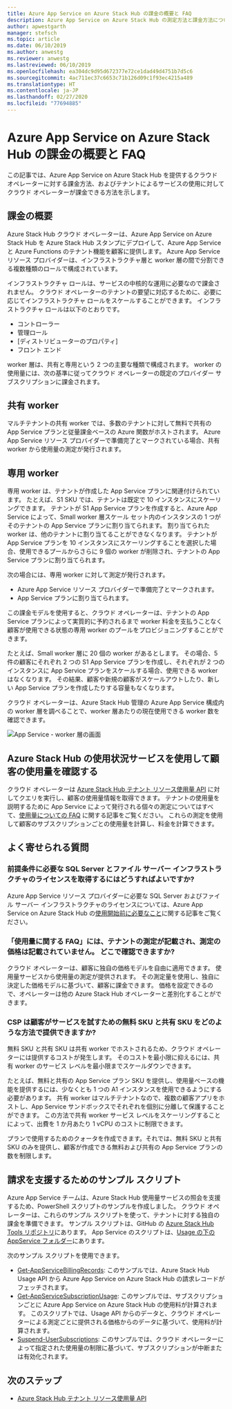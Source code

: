 ```yaml
---
title: Azure App Service on Azure Stack Hub の課金の概要と FAQ
description: Azure App Service on Azure Stack Hub の測定方法と課金方法について説明します。
author: apwestgarth
manager: stefsch
ms.topic: article
ms.date: 06/10/2019
ms.author: anwestg
ms.reviewer: anwestg
ms.lastreviewed: 06/10/2019
ms.openlocfilehash: ea304dc9d95d672377e72ce1dad49d4751b7d5c6
ms.sourcegitcommit: 4ac711ec37c6653c71b126d09c1f93ec4215a489
ms.translationtype: HT
ms.contentlocale: ja-JP
ms.lasthandoff: 02/27/2020
ms.locfileid: "77694885"
---
```

# <a name="azure-app-service-on-azure-stack-hub-billing-overview-and-faq"></a>Azure App Service on Azure Stack Hub の課金の概要と FAQ

この記事では、Azure App Service on Azure Stack Hub を提供するクラウド オペレーターに対する課金方法、およびテナントによるサービスの使用に対してクラウド オペレーターが課金できる方法を示します。

## <a name="billing-overview"></a>課金の概要

Azure Stack Hub クラウド オペレーターは、Azure App Service on Azure Stack Hub を Azure Stack Hub スタンプにデプロイして、Azure App Service と Azure Functions のテナント機能を顧客に提供します。 Azure App Service リソース プロバイダーは、インフラストラクチャ層と worker 層の間で分割できる複数種類のロールで構成されています。

インフラストラクチャ ロールは、サービスの中核的な運用に必要なので課金されません。 クラウド オペレーターのテナントの要望に対応するために、必要に応じてインフラストラクチャ ロールをスケールすることができます。 インフラストラクチャ ロールは以下のとおりです。

- コントローラー
- 管理ロール
- [ディストリビューターのプロパティ]
- フロント エンド

worker 層は、共有と専用という 2 つの主要な種類で構成されます。 worker の使用量には、次の基準に従ってクラウド オペレーターの既定のプロバイダー サブスクリプションに課金されます。

## <a name="shared-workers"></a>共有 worker

マルチテナントの共有 worker では、多数のテナントに対して無料で共有の App Service プランと従量課金ベースの Azure 関数がホストされます。 Azure App Service リソース プロバイダーで準備完了とマークされている場合、共有 worker から使用量の測定が発行されます。

## <a name="dedicated-workers"></a>専用 worker

専用 worker は、テナントが作成した App Service プランに関連付けられています。 たとえば、S1 SKU では、テナントは既定で 10 インスタンスにスケーリングできます。 テナントが S1 App Service プランを作成すると、Azure App Service によって、Small worker 層スケール セット内のインスタンスの 1 つがそのテナントの App Service プランに割り当てられます。 割り当てられた worker は、他のテナントに割り当てることができなくなります。 テナントが App Service プランを 10 インスタンスにスケーリングすることを選択した場合、使用できるプールからさらに 9 個の worker が削除され、テナントの App Service プランに割り当てられます。

次の場合には、専用 worker に対して測定が発行されます。

- Azure App Service リソース プロバイダーで準備完了とマークされます。
- App Service プランに割り当てられます。

この課金モデルを使用すると、クラウド オペレーターは、テナントの App Service プランによって実質的に予約されるまで worker 料金を支払うことなく顧客が使用できる状態の専用 worker のプールをプロビジョニングすることができます。 

たとえば、Small worker 層に 20 個の worker があるとします。 その場合、5 件の顧客にそれぞれ 2 つの S1 App Service プランを作成し、それぞれが 2 つのインスタンスに App Service プランをスケールする場合、使用できる worker はなくなります。 その結果、顧客や新規の顧客がスケールアウトしたり、新しい App Service プランを作成したりする容量もなくなります。 

クラウド オペレーターは、Azure Stack Hub 管理の Azure App Service 構成内の worker 層を調べることで、worker 層あたりの現在使用できる worker 数を確認できます。

![App Service - worker 層の画面][1]

## <a name="see-customer-usage-by-using-the-azure-stack-hub-usage-service"></a>Azure Stack Hub の使用状況サービスを使用して顧客の使用量を確認する

クラウド オペレーターは [Azure Stack Hub テナント リソース使用量 API](azure-stack-tenant-resource-usage-api.md) に対してクエリを実行し、顧客の使用量情報を取得できます。 テナントの使用量を説明するために App Service によって発行される個々の測定についてはすべて、[使用量についての FAQ](azure-stack-usage-related-faq.md) に関する記事をご覧ください。 これらの測定を使用して顧客のサブスクリプションごとの使用量を計算し、料金を計算できます。

## <a name="frequently-asked-questions"></a>よく寄せられる質問

### <a name="how-do-i-license-the-sql-server-and-file-server-infrastructure-required-in-the-prerequisites"></a>前提条件に必要な SQL Server とファイル サーバー インフラストラクチャのライセンスを取得するにはどうすればよいですか?

Azure App Service リソース プロバイダーに必要な SQL Server およびファイル サーバー インフラストラクチャのライセンスについては、Azure App Service on Azure Stack Hub の[使用開始前に必要なこと](azure-stack-app-service-before-you-get-started.md#licensing-concerns-for-required-file-server-and-sql-server)に関する記事をご覧ください。

### <a name="the-usage-faq-lists-the-tenant-meters-but-not-the-prices-for-those-meters-where-can-i-find-them"></a>「使用量に関する FAQ」には、テナントの測定が記載され、測定の価格は記載されていません。 どこで確認できますか?

クラウド オペレーターは、顧客に独自の価格モデルを自由に適用できます。 使用量サービスから使用量の測定が提供されます。 その測定量を使用し、独自に決定した価格モデルに基づいて、顧客に課金できます。 価格を設定できるので、オペレーターは他の Azure Stack Hub オペレーターと差別化することができます。

### <a name="as-a-csp-how-can-i-offer-free-and-shared-skus-for-customers-to-try-out-the-service"></a>CSP は顧客がサービスを試すための無料 SKU と共有 SKU をどのような方法で提供できますか?

無料 SKU と共有 SKU は共有 worker でホストされるため、クラウド オペレーターには提供するコストが発生します。 そのコストを最小限に抑えるには、共有 worker のサービス レベルを最小限までスケールダウンできます。 

たとえば、無料と共有の App Service プラン SKU を提供し、使用量ベースの機能を提供するには、少なくとも 1 つの A1 インスタンスを使用できるようにする必要があります。 共有 worker はマルチテナントなので、複数の顧客アプリをホストし、App Service サンドボックスでそれぞれを個別に分離して保護することができます。 この方法で共有 worker サービス レベルをスケーリングすることによって、出費を 1 か月あたり 1 vCPU のコストに制限できます。

プランで使用するためのクォータを作成できます。それでは、無料 SKU と共有 SKU のみを提供し、顧客が作成できる無料および共有の App Service プランの数を制限します。

## <a name="sample-scripts-to-assist-with-billing"></a>請求を支援するためのサンプル スクリプト

Azure App Service チームは、Azure Stack Hub 使用量サービスの照会を支援するため、PowerShell スクリプトのサンプルを作成しました。 クラウド オペレーターは、これらのサンプル スクリプトを使って、テナントに対する独自の課金を準備できます。 サンプル スクリプトは、GitHub の [Azure Stack Hub Tools リポジトリ](https://github.com/Azure/AzureStack-tools)にあります。 App Service のスクリプトは、[Usage の下の AppService フォルダー](https://aka.ms/aa6zku8)にあります。

次のサンプル スクリプトを使用できます。

- [Get-AppServiceBillingRecords](https://aka.ms/aa6zku2): このサンプルでは、Azure Stack Hub Usage API から Azure App Service on Azure Stack Hub の請求レコードがフェッチされます。
- [Get-AppServiceSubscriptionUsage](https://aka.ms/aa6zku6): このサンプルでは、サブスクリプションごとに Azure App Service on Azure Stack Hub の使用料が計算されます。 このスクリプトでは、Usage API からのデータと、クラウド オペレーターによる測定ごとに提供される価格からのデータに基づいて、使用料が計算されます。
- [Suspend-UserSubscriptions](https://aka.ms/aa6zku7): このサンプルでは、クラウド オペレーターによって指定された使用量の制限に基づいて、サブスクリプションが中断または有効化されます。

## <a name="next-steps"></a>次のステップ

- [Azure Stack Hub テナント リソース使用量 API](azure-stack-tenant-resource-usage-api.md)

<!--Image references-->
[1]: ./media/app-service-billing-faq/app-service-worker-tiers.png
